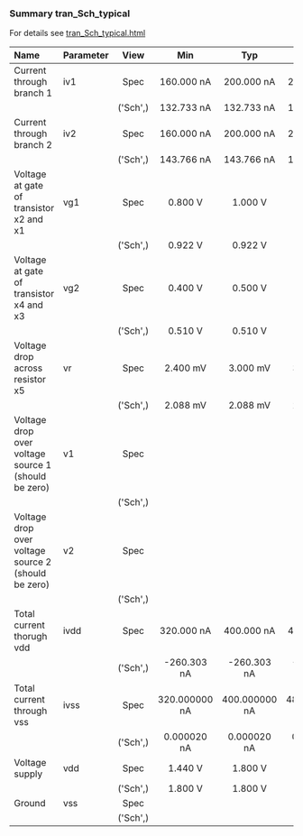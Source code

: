 ### Summary tran_Sch_typical

For details see <a href='tran_Sch_typical.html'>tran_Sch_typical.html</a>

|**Name**|**Parameter**|**View**|**Min** | **Typ** | **Max**|
|:---|:---|:---:|:---:|:---:|:---:|
|Current through branch 1|iv1 | Spec | 160.000 nA | 200.000 nA | 240.000 nA |
| | | ('Sch',)|132.733 nA | 132.733 nA | 132.733 nA |
|Current through branch 2|iv2 | Spec | 160.000 nA | 200.000 nA | 240.000 nA |
| | | ('Sch',)|143.766 nA | 143.766 nA | 143.766 nA |
|Voltage at gate of transistor x2 and x1|vg1 | Spec | 0.800 V | 1.000 V | 1.200 V |
| | | ('Sch',)|0.922 V | 0.922 V | 0.922 V |
|Voltage at gate of transistor x4 and x3|vg2 | Spec | 0.400 V | 0.500 V | 0.600 V |
| | | ('Sch',)|0.510 V | 0.510 V | 0.510 V |
|Voltage drop across resistor x5|vr | Spec | 2.400 mV | 3.000 mV | 3.600 mV |
| | | ('Sch',)|2.088 mV | 2.088 mV | 2.088 mV |
|Voltage drop over voltage source 1 (should be zero)|v1 | Spec |  |  |  |
| | | ('Sch',)| |  |  |
|Voltage drop over voltage source 2 (should be zero)|v2 | Spec |  |  |  |
| | | ('Sch',)| |  |  |
|Total current thorugh vdd|ivdd | Spec | 320.000 nA | 400.000 nA | 480.000 nA |
| | | ('Sch',)|-260.303 nA | -260.303 nA | -260.303 nA |
|Total current through vss|ivss | Spec | 320.000000 nA | 400.000000 nA | 480.000000 nA |
| | | ('Sch',)|0.000020 nA | 0.000020 nA | 0.000020 nA |
|Voltage supply|vdd | Spec | 1.440 V | 1.800 V | 2.160 V |
| | | ('Sch',)|1.800 V | 1.800 V | 1.800 V |
|Ground|vss | Spec |  |  |  |
| | | ('Sch',)| |  |  |
